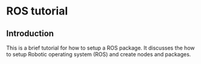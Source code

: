 # ROS tutorial
## Introduction
This is a brief tutorial for how to setup a ROS package. It discusses the how to setup Robotic operating system (ROS) and create nodes and packages.
